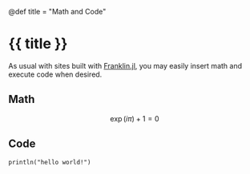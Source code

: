 @def title = "Math and Code"

# {{ title }}

As usual with sites built with [Franklin.jl](https://franklinjl.org), you may easily insert math and execute code when desired.

## Math

$$
\exp(i\pi) + 1 = 0
$$

## Code

```!
println("hello world!")
```